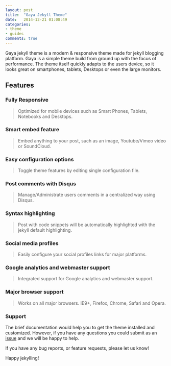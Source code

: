 ```yaml
---
layout: post
title:  "Gaya Jekyll Theme"
date:   2014-12-21 01:08:49
categories:
- theme
- guides
comments: true
---
```


Gaya jekyll theme is a modern & responsive theme made for jekyll blogging platform. Gaya is a simple theme build from ground up with the focus of performance. The theme itself quickly adapts to the users device, so it looks great on smartphones, tablets, Desktops or even the large monitors.

## Features

### Fully Responsive

> Optimized for mobile devices such as Smart Phones, Tablets,  Notebooks and Desktops.

### Smart embed feature

> Embed anything to your post, such as an image, Youtube/Vimeo video or SoundCloud. 

### Easy configuration options

> Toggle theme features by editing single configuration file.

### Post comments with Disqus

> Manage/Administrate users comments in a centralized way using Disqus.

### Syntax highlighting

> Post with code snippets will be automatically highlighted with the jekyll default highlighting. 

### Social media profiles

> Easily configure your social profiles links for major platforms. 

### Google analytics and webmaster support

> Integrated support for Google analytics and webmaster support. 

### Major browser support

> Works on all major browsers. IE9+, Firefox, Chrome, Safari and Opera.


### Support

The brief documentation would help you to get the theme installed and customized. However, if you have any questions you could submit as an [issue](https://github.com/web-create/harmony/issues/new) and we will be happy to help.

If you have any bug reports, or feature requests, please let us know!

Happy jekylling!